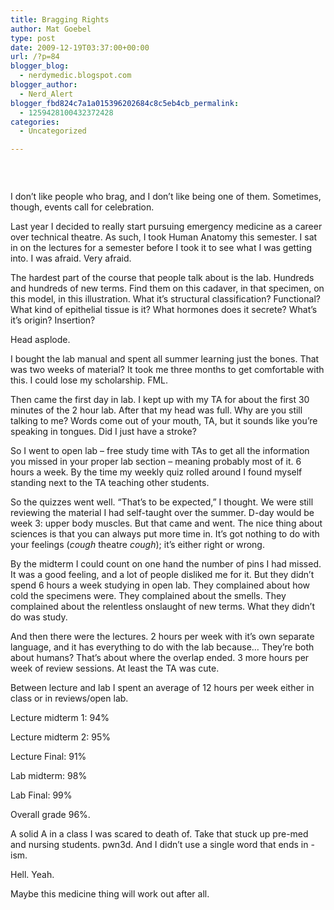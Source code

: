 ```yaml
---
title: Bragging Rights
author: Mat Goebel
type: post
date: 2009-12-19T03:37:00+00:00
url: /?p=84
blogger_blog:
  - nerdymedic.blogspot.com
blogger_author:
  - Nerd_Alert
blogger_fbd824c7a1a015396202684c8c5eb4cb_permalink:
  - 1259428100432372428
categories:
  - Uncategorized

---
```

[<img class="aligncenter" src="http://wp.docker.localhost:8000/wp-content/uploads/2011/06/204725_7kcqu1kqbn3qqu4v2bkfsl8q_.jpeg?w=300" alt="" border="0" />][1]

<div style="text-align:left;">
  <span class="Apple-style-span" style="color:#0000ee;"><span style="text-decoration:underline;"><br /> </span></span>
</div>

I don&#8217;t like people who brag, and I don&#8217;t like being one of them. Sometimes, though, events call for celebration.

Last year I decided to really start pursuing emergency medicine as a career over technical theatre. As such, I took Human Anatomy this semester. I sat in on the lectures for a semester before I took it to see what I was getting into. I was afraid. Very afraid.

The hardest part of the course that people talk about is the lab. Hundreds and hundreds of new terms. Find them on this cadaver, in that specimen, on this model, in this illustration. What it&#8217;s structural classification? Functional? What kind of epithelial tissue is it? What hormones does it secrete? What&#8217;s it&#8217;s origin? Insertion?

Head asplode.

I bought the lab manual and spent all summer learning just the bones. That was two weeks of material? It took me three months to get comfortable with this. I could lose my scholarship. FML.

Then came the first day in lab. I kept up with my TA for about the first 30 minutes of the 2 hour lab. After that my head was full. Why are you still talking to me? Words come out of your mouth, TA, but it sounds like you&#8217;re speaking in tongues. Did I just have a stroke?

So I went to open lab &#8211; free study time with TAs to get all the information you missed in your proper lab section &#8211; meaning probably most of it. 6 hours a week. By the time my weekly quiz rolled around I found myself standing next to the TA teaching other students.

So the quizzes went well. &#8220;That&#8217;s to be expected,&#8221; I thought. We were still reviewing the material I had self-taught over the summer. D-day would be week 3: upper body muscles. But that came and went. The nice thing about sciences is that you can always put more time in. It&#8217;s got nothing to do with your feelings (_cough_ theatre _cough_); it&#8217;s either right or wrong.

By the midterm I could count on one hand the number of pins I had missed. It was a good feeling, and a lot of people disliked me for it. But they didn&#8217;t spend 6 hours a week studying in open lab. They complained about how cold the specimens were. They complained about the smells. They complained about the relentless onslaught of new terms. What they didn&#8217;t do was study.

And then there were the lectures. 2 hours per week with it&#8217;s own separate language, and it has everything to do with the lab because&#8230; They&#8217;re both about humans? That&#8217;s about where the overlap ended. 3 more hours per week of review sessions. At least the TA was cute.

Between lecture and lab I spent an average of 12 hours per week either in class or in reviews/open lab.

Lecture midterm 1: 94%
  
Lecture midterm 2: 95%
  
Lecture Final: 91%
  
Lab midterm: 98%
  
Lab Final: 99%

Overall grade 96%.

A solid A in a class I was scared to death of. Take that stuck up pre-med and nursing students. pwn3d. And I didn&#8217;t use a single word that ends in -ism.

Hell. Yeah.

Maybe this medicine thing will work out after all.

<div class="blogger-post-footer">
  <img alt="" width="1" height="1" />
</div>

 [1]: http://wp.docker.localhost:8000/wp-content/uploads/2011/06/204725_7kcqu1kqbn3qqu4v2bkfsl8q_.jpeg